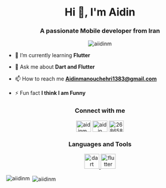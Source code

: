 <h1 align="center">Hi 👋, I'm Aidin</h1>
<h3 align="center">A passionate Mobile developer from Iran</h3>

<p align="center"> <img src="https://komarev.com/ghpvc/?username=aiidinm&label=Profile%20views&color=0e75b6&style=flat" alt="aiidinm" /> </p>

- 🌱 I’m currently learning **Flutter**

- 💬 Ask me about **Dart and Flutter**

- 📫 How to reach me **Aidinmanouchehri1383@gmail.com**

- ⚡ Fun fact **I think I am Funny**

<h3 align="center">Connect with me</h3>
<p align="center">
<a href="https://twitter.com/aidinm__" target="blank"><img align="center" src="https://raw.githubusercontent.com/rahuldkjain/github-profile-readme-generator/master/src/images/icons/Social/twitter.svg" alt="aidinm__" height="30" width="40" /></a>
<a href="https://www.linkedin.com/in/aidin-manouchehri-711659295/" target="blank"><img align="center" src="https://raw.githubusercontent.com/rahuldkjain/github-profile-readme-generator/master/src/images/icons/Social/linked-in-alt.svg" alt="aidin manouchehri" height="30" width="40" /></a>
<a href="https://stackoverflow.com/users/26865829" target="blank"><img align="center" src="https://raw.githubusercontent.com/rahuldkjain/github-profile-readme-generator/master/src/images/icons/Social/stack-overflow.svg" alt="26865829" height="30" width="40" /></a>
</p>

<h3 align="center">Languages and Tools</h3>
<p align="center"> <a href="https://dart.dev" target="_blank" rel="noreferrer"> <img src="https://www.vectorlogo.zone/logos/dartlang/dartlang-icon.svg" alt="dart" width="40" height="40"/> </a> <a href="https://flutter.dev" target="_blank" rel="noreferrer"> <img src="https://www.vectorlogo.zone/logos/flutterio/flutterio-icon.svg" alt="flutter" width="40" height="40"/> </a> </p>

<p><img align="left" src="https://github-readme-stats.vercel.app/api/top-langs?username=aiidinm&show_icons=true&locale=en&layout=compact" alt="aiidinm" /></p>

<p>&nbsp;<img align="center" src="https://github-readme-stats.vercel.app/api?username=aiidinm&show_icons=true&locale=en" alt="aiidinm" /></p>
